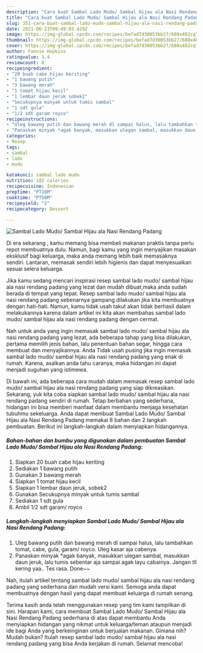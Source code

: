 ```yaml
---
description: "Cara buat Sambal Lado Mudo/ Sambal Hijau ala Nasi Rendang Padang yang lezat dan Mudah Dibuat"
title: "Cara buat Sambal Lado Mudo/ Sambal Hijau ala Nasi Rendang Padang yang lezat dan Mudah Dibuat"
slug: 351-cara-buat-sambal-lado-mudo-sambal-hijau-ala-nasi-rendang-padang-yang-lezat-dan-mudah-dibuat
date: 2021-06-23T09:49:03.429Z
image: https://img-global.cpcdn.com/recipes/befad7d30053bb27/680x482cq70/sambal-lado-mudo-sambal-hijau-ala-nasi-rendang-padang-foto-resep-utama.jpg
thumbnail: https://img-global.cpcdn.com/recipes/befad7d30053bb27/680x482cq70/sambal-lado-mudo-sambal-hijau-ala-nasi-rendang-padang-foto-resep-utama.jpg
cover: https://img-global.cpcdn.com/recipes/befad7d30053bb27/680x482cq70/sambal-lado-mudo-sambal-hijau-ala-nasi-rendang-padang-foto-resep-utama.jpg
author: Fannie Hopkins
ratingvalue: 3.4
reviewcount: 8
recipeingredient:
- "20 buah cabe hijau keriting"
- "1 bawang putih"
- "3 bawang merah"
- "1 tomat hijau kecil"
- "1 lembar daun jeruk sobek2"
- "Secukupnya minyak untuk tumis sambal"
- "1 sdt gula"
- "1/2 sdt garam royco"
recipeinstructions:
- "Uleg bawang putih dan bawang merah dl sampai halus, lalu tambahkan tomat, cabe, gula, garam/ royco. Uleg kasar aja cabenya."
- "Panaskan minyak *agak banyak, masukkan ulegan sambal, masukkan daun jeruk, lalu tumis sebentar aja sampai agak layu cabainya. Jangan tll kering yaa.. Tes rasa. Done~~"
categories:
- Resep
tags:
- sambal
- lado
- mudo

katakunci: sambal lado mudo 
nutrition: 182 calories
recipecuisine: Indonesian
preptime: "PT16M"
cooktime: "PT58M"
recipeyield: "2"
recipecategory: Dessert

---
```



![Sambal Lado Mudo/ Sambal Hijau ala Nasi Rendang Padang](https://img-global.cpcdn.com/recipes/befad7d30053bb27/680x482cq70/sambal-lado-mudo-sambal-hijau-ala-nasi-rendang-padang-foto-resep-utama.jpg)

Di era  sekarang , kamu memang bisa membeli makanan praktis tanpa perlu repot membuatnya dulu. Namun, bagi kamu yang ingin menyajikan masakan eksklusif bagi keluarga, maka anda memang lebih baik memasaknya sendiri. Lantaran, memasak sendiri lebih higienis dan dapat menyesuaikan sesuai selera keluarga.

Jika kamu sedang mencari inspirasi resep sambal lado mudo/ sambal hijau ala nasi rendang padang yang lezat dan mudah dibuat,maka anda sudah berada di tempat yang tepat. Resep sambal lado mudo/ sambal hijau ala nasi rendang padang  sebenarnya gampang dilakukan jika kita membuatnya dengan hati-hati. Namun, kamu tidak usah takut akan tidak berhasil dalam melakukannya 
karena dalam artikel ini kita akan membahas sambal lado mudo/ sambal hijau ala nasi rendang padang dengan cermat.  



Nah untuk anda yang ingin memasak sambal lado mudo/ sambal hijau ala nasi rendang padang yang lezat, ada beberapa tahap yang bisa dilakukan, pertama memilih jenis bahan, lalu penentuan bahan segar, hingga cara membuat dan menyajikannya. Anda Tidak usah pusing jika ingin memasak sambal lado mudo/ sambal hijau ala nasi rendang padang yang enak di rumah. Karena, asalkan anda  tahu caranya, maka hidangan ini dapat menjadi suguhan yang istimewa.

Di bawah ini, ada beberapa cara mudah dalam memasak resep sambal lado mudo/ sambal hijau ala nasi rendang padang yang siap dikreasikan. Sekarang, yuk kita coba siapkan sambal lado mudo/ sambal hijau ala nasi rendang padang sendiri di rumah. Tetap berbahan yang sederhana, hidangan ini bisa memberi manfaat dalam membantu menjaga kesehatan tubuhmu sekeluarga. Anda dapat membuat Sambal Lado Mudo/ Sambal Hijau ala Nasi Rendang Padang memakai 8 bahan dan 2 langkah pembuatan. Berikut ini langkah-langkah dalam menyiapkan hidangannya.

<!--inarticleads1-->

##### Bahan-bahan dan bumbu yang digunakan dalam pembuatan Sambal Lado Mudo/ Sambal Hijau ala Nasi Rendang Padang:

1. Siapkan 20 buah cabe hijau keriting
1. Sediakan 1 bawang putih
1. Gunakan 3 bawang merah
1. Siapkan 1 tomat hijau kecil
1. Siapkan 1 lembar daun jeruk, sobek2
1. Gunakan Secukupnya minyak untuk tumis sambal
1. Sediakan 1 sdt gula
1. Ambil 1/2 sdt garam/ royco




<!--inarticleads2-->

##### Langkah-langkah menyiapkan Sambal Lado Mudo/ Sambal Hijau ala Nasi Rendang Padang:

1. Uleg bawang putih dan bawang merah dl sampai halus, lalu tambahkan tomat, cabe, gula, garam/ royco. Uleg kasar aja cabenya.
1. Panaskan minyak *agak banyak, masukkan ulegan sambal, masukkan daun jeruk, lalu tumis sebentar aja sampai agak layu cabainya. Jangan tll kering yaa.. Tes rasa. Done~~




Nah, itulah artikel tentang  sambal lado mudo/ sambal hijau ala nasi rendang padang  yang sederhana dan mudah versi kami. Semoga anda dapat membuatnya dengan hasil yang dapat membuat keluarga di rumah senang. 

Terima kasih anda telah menggunakan resep yang tim kami tampilkan di sini. Harapan kami, cara membuat  Sambal Lado Mudo/ Sambal Hijau ala Nasi Rendang Padang sederhana di atas dapat membantu Anda menyiapkan hidangan yang nikmat untuk keluarga/teman ataupun menjadi ide bagi Anda yang berkeinginan untuk berjualan makanan. Gimana nih? Mudah bukan? Itulah resep sambal lado mudo/ sambal hijau ala nasi rendang padang yang bisa Anda kerjakan di rumah. Selamat mencoba!

